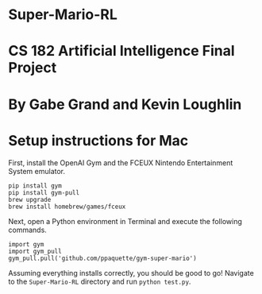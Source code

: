 # Super-Mario-RL
# CS 182 Artificial Intelligence Final Project
# By Gabe Grand and Kevin Loughlin

# Setup instructions for Mac
First, install the OpenAI Gym and the FCEUX Nintendo Entertainment System emulator.

    pip install gym
    pip install gym-pull
    brew upgrade
    brew install homebrew/games/fceux
    
Next, open a Python environment in Terminal and execute the following commands.
    
    import gym
    import gym_pull
    gym_pull.pull('github.com/ppaquette/gym-super-mario')
    
Assuming everything installs correctly, you should be good to go! Navigate to the `Super-Mario-RL` directory and run `python test.py`.
